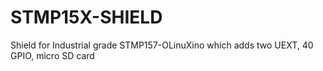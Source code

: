 # STMP15X-SHIELD
Shield for Industrial grade STMP157-OLinuXino which adds two UEXT, 40 GPIO, micro SD card
